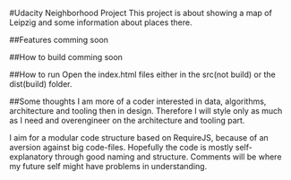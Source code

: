 #Udacity Neighborhood Project
This project is about showing a map of Leipzig and some information about places there.

##Features
comming soon

##How to build
comming soon

##How to run
Open the index.html files either in the src(not build) or the dist(build) folder.

##Some thoughts
I am more of a coder interested in data, algorithms, architecture and tooling then in design.
Therefore I will style only as much as I need and overengineer on the architecture and tooling part.

I aim for a modular code structure based on RequireJS, because of an aversion against big code-files.
Hopefully the code is mostly self-explanatory through good naming and structure.
Comments will be where my future self might have problems in understanding. 

